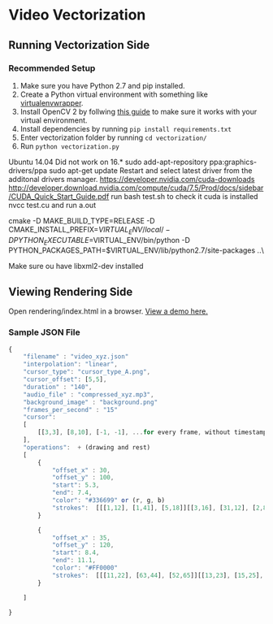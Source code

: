 # Video Vectorization

## Running Vectorization Side
### Recommended Setup
1. Make sure you have Python 2.7 and pip installed.
2. Create a Python virtual environment with something like [virtualenvwrapper](https://virtualenvwrapper.readthedocs.io/en/latest/).
3. Install OpenCV 2 by follwing [this guide](https://medium.com/@manuganji/installation-of-opencv-numpy-scipy-inside-a-virtualenv-bf4d82220313#.m6i6da6er) to make sure it works with your virtual environment.
3. Install dependencies by running `pip install requirements.txt`
4. Enter vectorization folder by running `cd vectorization/ `
4. Run `python vectorization.py`

Ubuntu 14.04
Did not work on 16.*
sudo add-apt-repository ppa:graphics-drivers/ppa
sudo apt-get update
Restart and select latest driver from the additonal drivers manager.
https://developer.nvidia.com/cuda-downloads
http://developer.download.nvidia.com/compute/cuda/7.5/Prod/docs/sidebar/CUDA_Quick_Start_Guide.pdf
run bash test.sh to check it cuda is installed
nvcc test.cu and run a.out

cmake -D MAKE_BUILD_TYPE=RELEASE -D CMAKE_INSTALL_PREFIX=$VIRTUAL_ENV/local/ -D PYTHON_EXECUTABLE=$VIRTUAL_ENV/bin/python -D PYTHON_PACKAGES_PATH=$VIRTUAL_ENV/lib/python2.7/site-packages ..\


Make sure ou have libxml2-dev installed

## Viewing Rendering Side
Open rendering/index.html in a browser.
[View a demo here.](https://rawgit.com/christianmemije/video-vectorization/master/rendering/index.html)

### Sample JSON File

```javascript
{
    "filename" : "video_xyz.json"
    "interpolation": "linear",
    "cursor_type": "cursor_type_A.png",
    "cursor_offset": [5,5],
    "duration" : "140",
    "audio_file" : "compressed_xyz.mp3",
    "background_image" : "background.png"
    "frames_per_second" : "15"
    "cursor":
    [
        [[3,3], [8,10], [-1, -1], ...for every frame, without timestamps
    ],
    "operations":  + (drawing and rest)
    [
        {
            "offset_x" : 30,
            "offset_y" : 100,
            "start": 5.3,
            "end": 7.4,
            "color": "#336699" or (r, g, b)
            "strokes":  [[[1,12], [1,41], [5,18]][[3,16], [31,12], [2,8]][[7,112], [151,6], [1,11]] ...]
        }

        {
            "offset_x" : 35,
            "offset_y" : 120,
            "start": 8.4,
            "end": 11.1,
            "color": "#FF0000"
            "strokes":  [[[11,22], [63,44], [52,65]][[13,23], [15,25], [1,18]] ...]
        }

    ]

}
```

